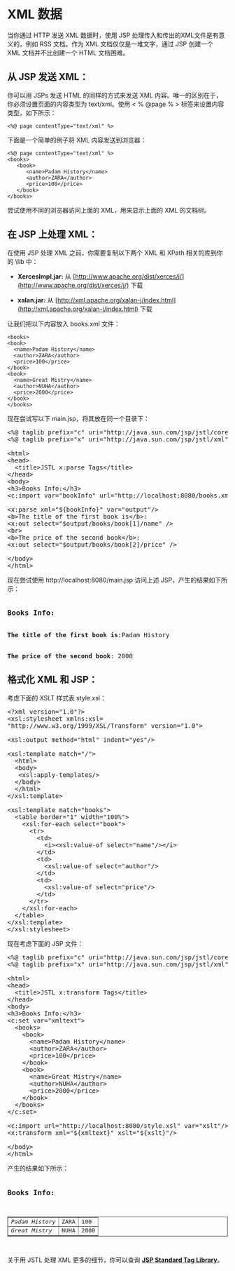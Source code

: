 # XML 数据 

当你通过 HTTP 发送 XML 数据时，使用 JSP 处理传入和传出的XML文件是有意义的，例如 RSS 文档。作为 XML 文档仅仅是一堆文字，通过 JSP 创建一个 XML 文档并不比创建一个 HTML 文档困难。 

## 从 JSP 发送 XML： 

你可以用 JSPs 发送 HTML 的同样的方式来发送 XML 内容。唯一的区别在于，你必须设置页面的内容类型为 text/xml。使用 < % @page % > 标签来设置内容类型，如下所示：

``` 
<%@ page contentType="text/xml" %>
```

下面是一个简单的例子将 XML 内容发送到浏览器：

``` 
<%@ page contentType="text/xml" %>
<books>
   <book>
      <name>Padam History</name>
      <author>ZARA</author>
      <price>100</price>
   </book>
</books>
```

尝试使用不同的浏览器访问上面的 XML，用来显示上面的 XML 的文档树。 

## 在 JSP 上处理 XML： 
 
在使用 JSP 处理 XML 之前，你需要复制以下两个 XML 和 XPath 相关的库到你的 <Tomcat Installation Directory>\lib 中： 

- **XercesImpl.jar:**  从 [http://www.apache.org/dist/xerces/j/](http://www.apache.org/dist/xerces/j/) 下载

- **xalan.jar:**  从 [http://xml.apache.org/xalan-j/index.html](http://xml.apache.org/xalan-j/index.html) 下载

让我们把以下内容放入 books.xml 文件：

``` 
<books>
<book>
  <name>Padam History</name>
  <author>ZARA</author>
  <price>100</price>
</book>
<book>
  <name>Great Mistry</name>
  <author>NUHA</author>
  <price>2000</price>
</book>
</books>
```

现在尝试写以下 main.jsp，将其放在同一个目录下：

<pre class="prettyprint notranslate tryit">
&lt;%@ taglib prefix="c" uri="http://java.sun.com/jsp/jstl/core" %&gt;
&lt;%@ taglib prefix="x" uri="http://java.sun.com/jsp/jstl/xml" %&gt;
 
&lt;html&gt;
&lt;head&gt;
  &lt;title&gt;JSTL x:parse Tags&lt;/title&gt;
&lt;/head&gt;
&lt;body&gt;
&lt;h3&gt;Books Info:&lt;/h3&gt;
&lt;c:import var="bookInfo" url="http://localhost:8080/books.xml"/&gt;
 
&lt;x:parse xml="${bookInfo}" var="output"/&gt;
&lt;b&gt;The title of the first book is&lt;/b&gt;: 
&lt;x:out select="$output/books/book[1]/name" /&gt;
&lt;br&gt;
&lt;b&gt;The price of the second book&lt;/b&gt;: 
&lt;x:out select="$output/books/book[2]/price" /&gt;
 
&lt;/body&gt;
&lt;/html&gt;
</pre>


现在尝试使用 http://localhost:8080/main.jsp 访问上述 JSP，产生的结果如下所示：

<pre class="result notranslate">
<h3>Books Info:</h3>
<b>The title of the first book is</b>:Padam History
<br/>
<b>The price of the second book</b>: 2000
</pre>


## 格式化 XML 和 JSP： 

考虑下面的 XSLT 样式表 style.xsl：

<pre class="prettyprint notranslate">
&lt;?xml version="1.0"?&gt;
&lt;xsl:stylesheet xmlns:xsl=
"http://www.w3.org/1999/XSL/Transform" version="1.0"&gt;
 
&lt;xsl:output method="html" indent="yes"/&gt;
 
&lt;xsl:template match="/"&gt;
  &lt;html&gt;
  &lt;body&gt;
   &lt;xsl:apply-templates/&gt;
  &lt;/body&gt;
  &lt;/html&gt;
&lt;/xsl:template&gt;
 
&lt;xsl:template match="books"&gt;
  &lt;table border="1" width="100%"&gt;
    &lt;xsl:for-each select="book"&gt;
      &lt;tr&gt;
        &lt;td&gt;
          &lt;i&gt;&lt;xsl:value-of select="name"/&gt;&lt;/i&gt;
        &lt;/td&gt;
        &lt;td&gt;
          &lt;xsl:value-of select="author"/&gt;
        &lt;/td&gt;
        &lt;td&gt;
          &lt;xsl:value-of select="price"/&gt;
        &lt;/td&gt;
      &lt;/tr&gt;
    &lt;/xsl:for-each&gt;
  &lt;/table&gt;
&lt;/xsl:template&gt;
&lt;/xsl:stylesheet&gt;
</pre>


现在考虑下面的 JSP 文件：

<pre class="prettyprint notranslate tryit">
&lt;%@ taglib prefix="c" uri="http://java.sun.com/jsp/jstl/core" %&gt;
&lt;%@ taglib prefix="x" uri="http://java.sun.com/jsp/jstl/xml" %&gt;
 
&lt;html&gt;
&lt;head&gt;
  &lt;title&gt;JSTL x:transform Tags&lt;/title&gt;
&lt;/head&gt;
&lt;body&gt;
&lt;h3&gt;Books Info:&lt;/h3&gt;
&lt;c:set var="xmltext"&gt;
  &lt;books&gt;
    &lt;book&gt;
      &lt;name&gt;Padam History&lt;/name&gt;
      &lt;author&gt;ZARA&lt;/author&gt;
      &lt;price&gt;100&lt;/price&gt;
    &lt;/book&gt;
    &lt;book&gt;
      &lt;name&gt;Great Mistry&lt;/name&gt;
      &lt;author&gt;NUHA&lt;/author&gt;
      &lt;price&gt;2000&lt;/price&gt;
    &lt;/book&gt;
  &lt;/books&gt;
&lt;/c:set&gt;
 
&lt;c:import url="http://localhost:8080/style.xsl" var="xslt"/&gt;
&lt;x:transform xml="${xmltext}" xslt="${xslt}"/&gt;
 
&lt;/body&gt;
&lt;/html&gt;
</pre>

产生的结果如下所示：

<pre class="result notranslate">
<h3>Books Info:</h3>
<table width="100%" border="1">
<tr>
<td><i>Padam History</i></td><td>ZARA</td><td>100</td>
</tr>
<tr>
<td><i>Great Mistry</i></td><td>NUHA</td><td>2000</td>
</tr>
</table>
</pre>


关于用 JSTL 处理 XML 更多的细节，你可以查询 [**JSP Standard Tag Library**](http://www.tutorialspoint.com/jsp/jsp_standard_tag_library.htm)。
